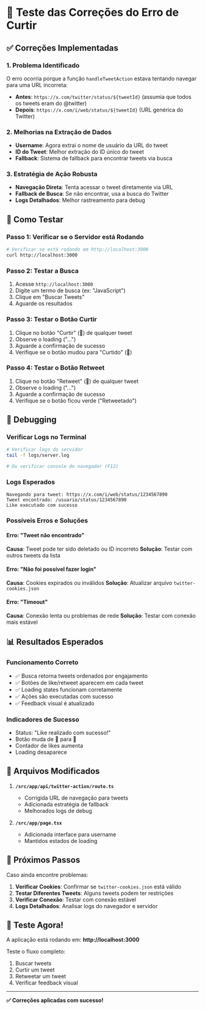 # 🔧 Teste das Correções do Erro de Curtir

## ✅ Correções Implementadas

### 1. **Problema Identificado**

O erro ocorria porque a função `handleTweetAction` estava tentando navegar para uma URL incorreta:

- **Antes**: `https://x.com/twitter/status/${tweetId}` (assumia que todos os tweets eram do @twitter)
- **Depois**: `https://x.com/i/web/status/${tweetId}` (URL genérica do Twitter)

### 2. **Melhorias na Extração de Dados**

- **Username**: Agora extrai o nome de usuário da URL do tweet
- **ID do Tweet**: Melhor extração do ID único do tweet
- **Fallback**: Sistema de fallback para encontrar tweets via busca

### 3. **Estratégia de Ação Robusta**

- **Navegação Direta**: Tenta acessar o tweet diretamente via URL
- **Fallback de Busca**: Se não encontrar, usa a busca do Twitter
- **Logs Detalhados**: Melhor rastreamento para debug

## 🧪 Como Testar

### Passo 1: Verificar se o Servidor está Rodando

```bash
# Verificar se está rodando em http://localhost:3000
curl http://localhost:3000
```

### Passo 2: Testar a Busca

1. Acesse `http://localhost:3000`
2. Digite um termo de busca (ex: "JavaScript")
3. Clique em "Buscar Tweets"
4. Aguarde os resultados

### Passo 3: Testar o Botão Curtir

1. Clique no botão "Curtir" (🤍) de qualquer tweet
2. Observe o loading ("...")
3. Aguarde a confirmação de sucesso
4. Verifique se o botão mudou para "Curtido" (💖)

### Passo 4: Testar o Botão Retweet

1. Clique no botão "Retweet" (🔄) de qualquer tweet
2. Observe o loading ("...")
3. Aguarde a confirmação de sucesso
4. Verifique se o botão ficou verde ("Retweetado")

## 🐛 Debugging

### Verificar Logs no Terminal

```bash
# Verificar logs do servidor
tail -f logs/server.log

# Ou verificar console do navegador (F12)
```

### Logs Esperados

```
Navegando para tweet: https://x.com/i/web/status/1234567890
Tweet encontrado: /usuario/status/1234567890
Like executado com sucesso
```

### Possíveis Erros e Soluções

#### Erro: "Tweet não encontrado"

**Causa**: Tweet pode ter sido deletado ou ID incorreto
**Solução**: Testar com outros tweets da lista

#### Erro: "Não foi possível fazer login"

**Causa**: Cookies expirados ou inválidos
**Solução**: Atualizar arquivo `twitter-cookies.json`

#### Erro: "Timeout"

**Causa**: Conexão lenta ou problemas de rede
**Solução**: Testar com conexão mais estável

## 📊 Resultados Esperados

### Funcionamento Correto

- ✅ Busca retorna tweets ordenados por engajamento
- ✅ Botões de like/retweet aparecem em cada tweet
- ✅ Loading states funcionam corretamente
- ✅ Ações são executadas com sucesso
- ✅ Feedback visual é atualizado

### Indicadores de Sucesso

- Status: "Like realizado com sucesso!"
- Botão muda de 🤍 para 💖
- Contador de likes aumenta
- Loading desaparece

## 🔧 Arquivos Modificados

1. **`/src/app/api/twitter-action/route.ts`**

   - Corrigida URL de navegação para tweets
   - Adicionada estratégia de fallback
   - Melhorados logs de debug

2. **`/src/app/page.tsx`**
   - Adicionada interface para username
   - Mantidos estados de loading

## 🎯 Próximos Passos

Caso ainda encontre problemas:

1. **Verificar Cookies**: Confirmar se `twitter-cookies.json` está válido
2. **Testar Diferentes Tweets**: Alguns tweets podem ter restrições
3. **Verificar Conexão**: Testar com conexão estável
4. **Logs Detalhados**: Analisar logs do navegador e servidor

## 🚀 Teste Agora!

A aplicação está rodando em: **http://localhost:3000**

Teste o fluxo completo:

1. Buscar tweets
2. Curtir um tweet
3. Retweetar um tweet
4. Verificar feedback visual

---

**✅ Correções aplicadas com sucesso!**
